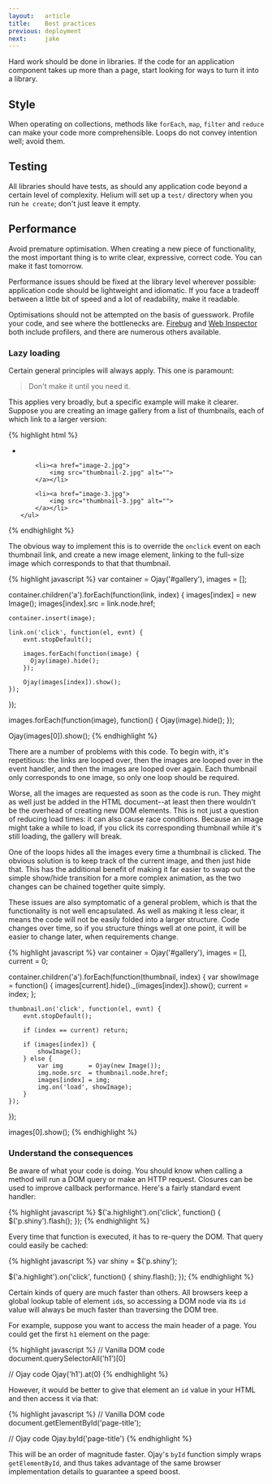 ```yaml
---
layout:   article
title:    Best practices
previous: deployment
next:     jake
---
```



Hard work should be done in libraries. If the code for an application component
takes up more than a page, start looking for ways to turn it into a library.


Style
-----

When operating on collections, methods like `forEach`, `map`, `filter` and
`reduce` can make your code more comprehensible. Loops do not convey intention
well; avoid them.


Testing
-------

All libraries should have tests, as should any application code beyond a
certain level of complexity. Helium will set up a `test/` directory when you
run `he create`; don't just leave it empty.


Performance
-----------

Avoid premature optimisation. When creating a new piece of functionality, the
most important thing is to write clear, expressive, correct code. You can make
it fast tomorrow.

Performance issues should be fixed at the library level wherever possible:
application code should be lightweight and idiomatic. If you face a tradeoff
between a little bit of speed and a lot of readability, make it readable.

Optimisations should not be attempted on the basis of guesswork. Profile your
code, and see where the bottlenecks are. [Firebug][firebug] and
[Web Inspector][webinsp] both include profilers, and there are numerous others
available.

  [firebug]: http://getfirebug.com/
  [webinsp]: http://trac.webkit.org/wiki/Web%20Inspector


### Lazy loading

Certain general principles will always apply. This one is paramount:

> Don't make it until you need it.

This applies very broadly, but a specific example will make it clearer. Suppose
you are creating an image gallery from a list of thumbnails, each of which link
to a larger version:

{% highlight html %}
<div id="gallery">
    <ul class="thumbnails">
        <li><a href="image-1.jpg">
            <img src="thumbnail-1.jpg" alt="">
        </a></li>
        
        <li><a href="image-2.jpg">
            <img src="thumbnail-2.jpg" alt="">
        </a></li>
        
        <li><a href="image-3.jpg">
            <img src="thumbnail-3.jpg" alt="">
        </a></li>
    </ul>
</div>
{% endhighlight %}

The obvious way to implement this is to override the `onclick` event on each
thumbnail link, and create a new image element, linking to the full-size image
which corresponds to that that thumbnail.

{% highlight javascript %}
var container = Ojay('#gallery'),
    images    = [];

container.children('a').forEach(function(link, index) {
    images[index]     = new Image();
    images[index].src = link.node.href;
    
    container.insert(image);
    
    link.on('click', function(el, evnt) {
        evnt.stopDefault();
        
        images.forEach(function(image) {
          Ojay(image).hide();
        });
        
        Ojay(images[index]).show();
    });
});

images.forEach(function(image), function() {
    Ojay(image).hide();
});

Ojay(images[0]).show();
{% endhighlight %}

There are a number of problems with this code. To begin with, it's repetitious:
the links are looped over, then the images are looped over in the event
handler, and then the images are looped over again. Each thumbnail only
corresponds to one image, so only one loop should be required.

Worse, all the images are requested as soon as the code is run. They might as
well just be added in the HTML document--at least then there wouldn't be the
overhead of creating new DOM elements. This is not just a question of reducing
load times: it can also cause race conditions. Because an image might take a
while to load, if you click its corresponding thumbnail while it's still
loading, the gallery will break.

One of the loops hides all the images every time a thumbnail is clicked. The
obvious solution is to keep track of the current image, and then just hide
that. This has the additional benefit of making it far easier to swap out the
simple show/hide transition for a more complex animation, as the two changes
can be chained together quite simply.

These issues are also symptomatic of a general problem, which is that the
functionality is not well encapsulated. As well as making it less clear, it
means the code will not be easily folded into a larger structure. Code changes
over time, so if you structure things well at one point, it will be easier to
change later, when requirements change.

{% highlight javascript %}
var container = Ojay('#gallery'),
    images    = [],
    current   = 0;

container.children('a').forEach(function(thumbnail, index) {
    var showImage = function() {
        images[current].hide()._(images[index]).show();
        current = index;
    };
    
    thumbnail.on('click', function(el, evnt) {
        evnt.stopDefault();
        
        if (index == current) return;
        
        if (images[index]) {
            showImage();
        } else {
            var img       = Ojay(new Image());
            img.node.src  = thumbnail.node.href;
            images[index] = img;
            img.on('load', showImage);
        }
    });
});

images[0].show();
{% endhighlight %}


### Understand the consequences

Be aware of what your code is doing. You should know when calling a method will
run a DOM query or make an HTTP request. Closures can be used to improve
callback performance. Here's a fairly standard event handler:

{% highlight javascript %}
$('a.highlight').on('click', function() {
    $('p.shiny').flash();
});
{% endhighlight %}

Every time that function is executed, it has to re-query the DOM. That query
could easily be cached:

{% highlight javascript %}
var shiny = $('p.shiny');

$('a.highlight').on('click', function() {
    shiny.flash();
});
{% endhighlight %}

Certain kinds of query are much faster than others. All browsers keep a global
lookup table of element `id`s, so accessing a DOM node via its `id` value will
always be much faster than traversing the DOM tree.

For example, suppose you want to access the main header of a page. You could
get the first `h1` element on the page:

{% highlight javascript %}
// Vanilla DOM code
document.querySelectorAll('h1')[0]

// Ojay code
Ojay('h1').at(0)
{% endhighlight %}

However, it would be better to give that element an `id` value in your HTML and
then access it via that:

{% highlight javascript %}
// Vanilla DOM code
document.getElementById('page-title');

// Ojay code
Ojay.byId('page-title')
{% endhighlight %}

This will be an order of magnitude faster. Ojay's `byId` function simply wraps
`getElementById`, and thus takes advantage of the same browser implementation
details to guarantee a speed boost.
